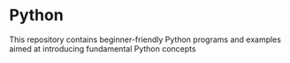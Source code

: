 # Python
This repository contains beginner-friendly Python programs and examples aimed at introducing fundamental Python concepts
